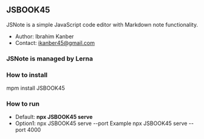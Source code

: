 ## JSBOOK45

JSNote is a simple JavaScript code editor with Markdown note functionality.

* Author: Ibrahim Kanber
* Contact: ikanber45@gmail.com

### JSNote is managed by Lerna


### How to install

mpm install JSBOOK45

### How to run

* Default: **npx JSBOOK45 serve**
* Option1: npx JSBOOK45 serve --port <portnumber> Example npx JSBOOK45 serve --port 4000

